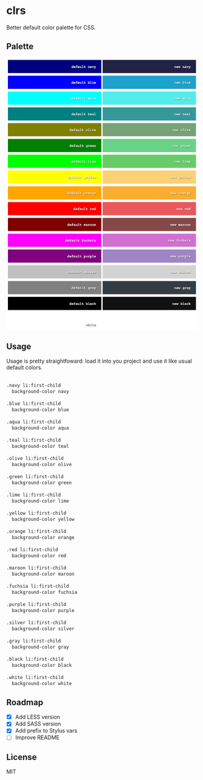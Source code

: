 clrs
====

Better default color palette for CSS.

Palette
-------

![](clrs.png)

Usage
-----

Usage is pretty straightfoward: load it into you project and use it like usual default colors.

```stylus

.navy li:first-child
  background-color navy

.blue li:first-child
  background-color blue

.aqua li:first-child
  background-color aqua

.teal li:first-child
  background-color teal

.olive li:first-child
  background-color olive

.green li:first-child
  background-color green

.lime li:first-child
  background-color lime

.yellow li:first-child
  background-color yellow

.orange li:first-child
  background-color orange

.red li:first-child
  background-color red

.maroon li:first-child
  background-color maroon

.fuchsia li:first-child
  background-color fuchsia

.purple li:first-child
  background-color purple

.silver li:first-child
  background-color silver

.gray li:first-child
  background-color gray

.black li:first-child
  background-color black

.white li:first-child
  background-color white

```
Roadmap
------

- [x] Add LESS version
- [x] Add SASS version
- [x] Add prefix to Stylus vars
- [ ] Improve README

License
-------

MIT
